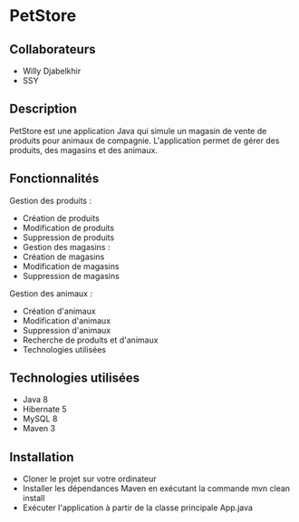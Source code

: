 # PetStore

Collaborateurs
-
- Willy Djabelkhir
- SSY

Description
-
PetStore est une application Java qui simule un magasin de vente de produits pour animaux de compagnie. 
L'application permet de gérer des produits, des magasins et des animaux.

Fonctionnalités
-
Gestion des produits :
- Création de produits
- Modification de produits
- Suppression de produits
- Gestion des magasins :
- Création de magasins
- Modification de magasins
- Suppression de magasins

Gestion des animaux :
- Création d'animaux
- Modification d'animaux
- Suppression d'animaux
- Recherche de produits et d'animaux
- Technologies utilisées

Technologies utilisées
-
- Java 8
- Hibernate 5
- MySQL 8
- Maven 3

Installation
-
- Cloner le projet sur votre ordinateur
- Installer les dépendances Maven en exécutant la commande mvn clean install
- Exécuter l'application à partir de la classe principale App.java